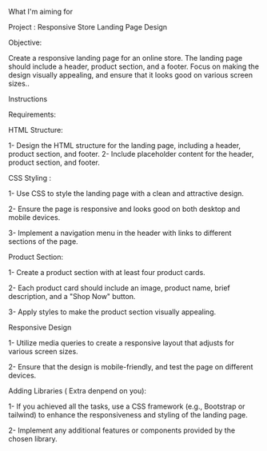 What I'm aiming for

Project : Responsive Store Landing Page Design

Objective:

Create a responsive landing page for an online store. The landing page should include a header, product section, and a footer. Focus on making the design visually appealing, and ensure that it looks good on various screen sizes..

Instructions

Requirements:

HTML Structure:

1- Design the HTML structure for the landing page, including a header, product section, and footer.
2- Include placeholder content for the header, product section, and footer.

CSS Styling :

1- Use CSS to style the landing page with a clean and attractive design.

2- Ensure the page is responsive and looks good on both desktop and mobile devices.

3- Implement a navigation menu in the header with links to different sections of the page.

Product Section:

1- Create a product section with at least four product cards.

2- Each product card should include an image, product name, brief description, and a "Shop Now" button.

3- Apply styles to make the product section visually appealing.

Responsive Design

1- Utilize media queries to create a responsive layout that adjusts for various screen sizes.

2- Ensure that the design is mobile-friendly, and test the page on different devices.

Adding Libraries ( Extra denpend on you):

1- If you achieved all the tasks, use a CSS framework (e.g., Bootstrap or tailwind) to enhance the responsiveness and styling of the landing page.

2- Implement any additional features or components provided by the chosen library.
